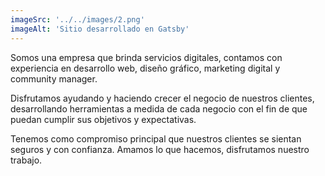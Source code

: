 ```yaml
---
imageSrc: '../../images/2.png'
imageAlt: 'Sitio desarrollado en Gatsby'
---
```


Somos una empresa que brinda servicios digitales, contamos con experiencia en desarrollo web, diseño gráfico, marketing digital y community manager.

Disfrutamos ayudando y haciendo crecer el negocio de nuestros clientes, desarrollando herramientas a medida de cada negocio con el fin de que puedan cumplir sus objetivos y expectativas.

Tenemos como compromiso principal que nuestros clientes se sientan seguros y con confianza. Amamos lo que hacemos, disfrutamos nuestro trabajo.
